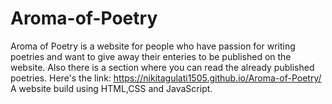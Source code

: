 # Aroma-of-Poetry
Aroma of Poetry is a website for people who have passion for writing poetries and want to give away their enteries to be published on the website. Also there is a section where you can read the already published poetries.
Here's the link: 
https://nikitagulati1505.github.io/Aroma-of-Poetry/
A website build using HTML,CSS and JavaScript. 

